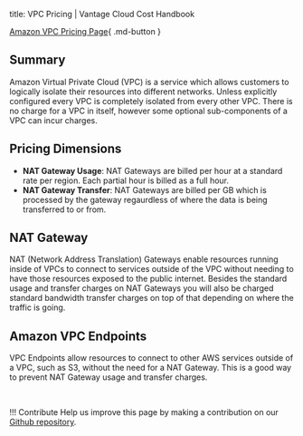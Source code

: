 title: VPC Pricing | Vantage Cloud Cost Handbook

[Amazon VPC Pricing Page](https://aws.amazon.com/vpc/pricing/){ .md-button }

## Summary

Amazon Virtual Private Cloud (VPC) is a service which allows customers to logically isolate their resources into different networks. Unless explicitly configured every VPC is completely isolated from every other VPC. There is no charge for a VPC in itself, however some optional sub-components of a VPC can incur charges.

## Pricing Dimensions

* **NAT Gateway Usage**: NAT Gateways are billed per hour at a standard rate per region. Each partial hour is billed as a full hour.
* **NAT Gateway Transfer**: NAT Gateways are billed per GB which is processed by the gateway regaurdless of where the data is being transferred to or from.

## NAT Gateway
NAT (Network Address Translation) Gateways enable resources running inside of VPCs to connect to services outside of the VPC without needing to have those resources exposed to the public internet. Besides the standard usage and transfer charges on NAT Gateways you will also be charged standard bandwidth transfer charges on top of that depending on where the traffic is going.

## Amazon VPC Endpoints
VPC Endpoints allow resources to connect to other AWS services outside of a VPC, such as S3, without the need for a NAT Gateway. This is a good way to prevent NAT Gateway usage and transfer charges.

<br/>

!!! Contribute
	Help us improve this page by making a contribution on our [Github repository](https://github.com/vantage-sh/handbook).
